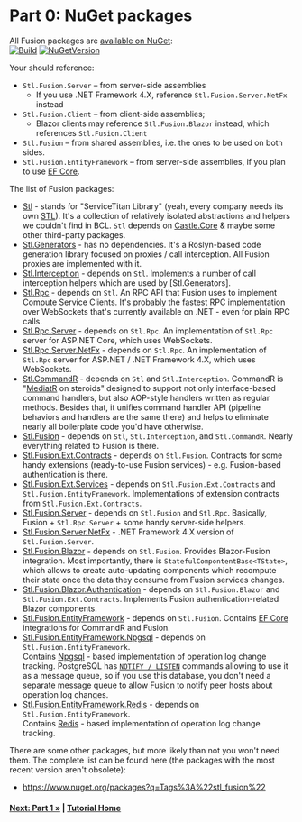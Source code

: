 # Part 0: NuGet packages

All Fusion packages are
[available on NuGet](https://www.nuget.org/packages?q=Owner%3Aservicetitan+Tags%3Astl_fusion):\
[![Build](https://github.com/servicetitan/Stl.Fusion/workflows/Build/badge.svg)](https://github.com/servicetitan/Stl.Fusion/actions?query=workflow%3A%22Build%22)
[![NuGetVersion](https://img.shields.io/nuget/v/Stl.Fusion)](https://www.nuget.org/packages?q=Owner%3Aservicetitan+Tags%3Astl_fusion)

Your should reference:

* `Stl.Fusion.Server` &ndash; from server-side assemblies
  * If you use .NET Framework 4.X, reference `Stl.Fusion.Server.NetFx` instead
* `Stl.Fusion.Client` &ndash; from client-side assemblies;
  * Blazor clients may reference `Stl.Fusion.Blazor` instead,
    which references `Stl.Fusion.Client`
* `Stl.Fusion` &ndash; from shared assemblies,
  i.e. the ones to be used on both sides.
* `Stl.Fusion.EntityFramework` &ndash; from server-side assemblies,
  if you plan to use [EF Core](https://docs.microsoft.com/en-us/ef/).

The list of Fusion packages:

* [Stl](https://www.nuget.org/packages/Stl/) - stands for "ServiceTitan Library"
  (yeah, every company needs its own [STL](https://en.wikipedia.org/wiki/Standard_Template_Library)).
  It's a collection of relatively isolated abstractions and helpers we couldn't find in BCL.
  `Stl` depends on [Castle.Core](https://www.nuget.org/packages/Castle.Core/) & maybe some other
  third-party packages.
* [Stl.Generators](https://www.nuget.org/packages/Stl.Generators/) - has no dependencies.
  It's a Roslyn-based code generation library focused on proxies / call interception.
  All Fusion proxies are implemented with it. 
* [Stl.Interception](https://www.nuget.org/packages/Stl.Interception/) - depends on `Stl`.
  Implements a number of call interception helpers which are used by [Stl.Generators].
* [Stl.Rpc](https://www.nuget.org/packages/Stl.Rpc/) - depends on `Stl`.
  An RPC API that Fusion uses to implement Compute Service Clients.
  It's probably the fastest RPC implementation over WebSockets that's currently available on .NET - even for plain RPC calls.
* [Stl.Rpc.Server](https://www.nuget.org/packages/Stl.Rpc.Server/) - depends on `Stl.Rpc`.
  An implementation of `Stl.Rpc` server for ASP.NET Core, which uses WebSockets.
* [Stl.Rpc.Server.NetFx](https://www.nuget.org/packages/Stl.Rpc.Server.NetFx/) - depends on `Stl.Rpc`.
  An implementation of `Stl.Rpc` server for ASP.NET / .NET Framework 4.X, which uses WebSockets.
* [Stl.CommandR](https://www.nuget.org/packages/Stl.CommandR/) - depends on `Stl` and `Stl.Interception`.
  CommandR is "[MediatR](hhttps://github.com/jbogard/MediatR) on steroids" designed to support
  not only interface-based command handlers, but also AOP-style handlers written as
  regular methods. Besides that, it unifies command handler API (pipeline behaviors and handlers
  are the same there) and helps to eliminate nearly all boilerplate code you'd have otherwise.
* [Stl.Fusion](https://www.nuget.org/packages/Stl.Fusion/) - depends on `Stl`, `Stl.Interception`, and `Stl.CommandR`.
  Nearly everything related to Fusion is there.
* [Stl.Fusion.Ext.Contracts](https://www.nuget.org/packages/Stl.Fusion.Ext.Contracts/) - depends on `Stl.Fusion`.
  Contracts for some handy extensions (ready-to-use Fusion services) - e.g. Fusion-based authentication is there.
* [Stl.Fusion.Ext.Services](https://www.nuget.org/packages/Stl.Fusion.Ext.Services/) - depends on `Stl.Fusion.Ext.Contracts` and `Stl.Fusion.EntityFramework`.
  Implementations of extension contracts from `Stl.Fusion.Ext.Contracts`.
* [Stl.Fusion.Server](https://www.nuget.org/packages/Stl.Fusion.Server/) - depends on `Stl.Fusion` and `Stl.Rpc`.
  Basically, Fusion + `Stl.Rpc.Server` + some handy server-side helpers.
* [Stl.Fusion.Server.NetFx](https://www.nuget.org/packages/Stl.Fusion.Server.NetFx/) -
  .NET Framework 4.X version of `Stl.Fusion.Server`.
* [Stl.Fusion.Blazor](https://www.nuget.org/packages/Stl.Fusion.Blazor/) - depends on `Stl.Fusion`.
  Provides Blazor-Fusion integration. Most importantly, there is `StatefulCompontentBase<TState>`,
  which allows to create auto-updating components which recompute their state once the data they consume
  from Fusion services changes.
* [Stl.Fusion.Blazor.Authentication](https://www.nuget.org/packages/Stl.Fusion.Blazor.Authentication/) - depends on `Stl.Fusion.Blazor` and `Stl.Fusion.Ext.Contracts`.
  Implements Fusion authentication-related Blazor components.
* [Stl.Fusion.EntityFramework](https://www.nuget.org/packages/Stl.Fusion.EntityFramework/) - depends on `Stl.Fusion`.
  Contains [EF Core](https://docs.microsoft.com/en-us/ef/) integrations for CommandR and Fusion.
* [Stl.Fusion.EntityFramework.Npgsql](https://www.nuget.org/packages/Stl.Fusion.EntityFramework.Npgsql/) -
  depends on `Stl.Fusion.EntityFramework`.  
  Contains [Npgsql](https://www.npgsql.org/) - based implementation of operation log change tracking.
  PostgreSQL has [`NOTIFY / LISTEN`](https://www.postgresql.org/docs/13/sql-notify.html)
  commands allowing to use it as a message queue, so if you use this database,
  you don't need a separate message queue to allow Fusion to notify peer hosts about
  operation log changes.
* [Stl.Fusion.EntityFramework.Redis](https://www.nuget.org/packages/Stl.Fusion.EntityFramework.Redis/) -
  depends on `Stl.Fusion.EntityFramework`.  
  Contains [Redis](https://redis.com/) - based implementation of operation log change tracking.

There are some other packages, but more likely than not you won't need them. 
The complete list can be found here (the packages with the most recent version aren't obsolete): 
- https://www.nuget.org/packages?q=Tags%3A%22stl_fusion%22 


#### [Next: Part 1 &raquo;](./Part01.md) | [Tutorial Home](./README.md)
